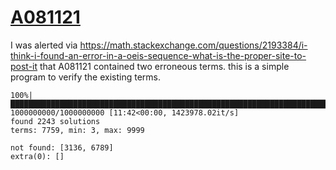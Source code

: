 # [A081121](https://oeis.org/A08112)

I was alerted via https://math.stackexchange.com/questions/2193384/i-think-i-found-an-error-in-a-oeis-sequence-what-is-the-proper-site-to-post-it
that A081121 contained two erroneous terms. this is a simple program to verify
the existing terms.

```
100%|█████████████████████████████████████████████████████████████████████████████████████████████████████████████████████████████████| 1000000000/1000000000 [11:42<00:00, 1423978.02it/s]
found 2243 solutions
terms: 7759, min: 3, max: 9999

not found: [3136, 6789]
extra(0): []
```
